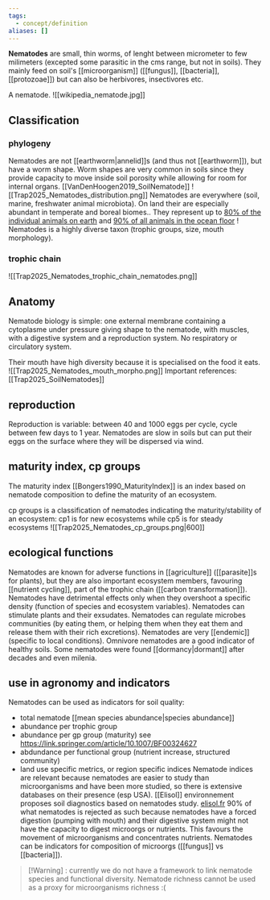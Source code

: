 ```yaml
---
tags:
  - concept/definition
aliases: []
---
```

**Nematodes** are small, thin worms, of lenght between micrometer to few milimeters (excepted some parasitic in the cms range, but not in soils). 
They mainly feed on soil's [[microorganism]] ([[fungus]], [[bacteria]], [[protozoae]]) but can also be herbivores, insectivores etc.

A nematode.
![[wikipedia_nematode.jpg]]

## Classification
### phylogeny
Nematodes are not [[earthworm|annelid]]s (and thus not [[earthworm]]), but have a worm shape. Worm shapes are very common in soils since they provide capacity to move inside soil porosity while allowing for room for internal organs.
[[VanDenHoogen2019_SoilNematode]]
![[Trap2025_Nematodes_distribution.png]]
Nematodes are everywhere (soil, marine, freshwater animal microbiota). On land their are especially abundant in temperate and boreal biomes.. They represent up to [80% of the individual animals on earth]((https://doi.org/10.1038%2Fs41586-019-1418-6)) and [90% of all animals in the ocean floor]((https://doi.org/10.1038%2Fs41586-019-1418-6)) ! Nematodes is a highly diverse taxon (trophic groups, size, mouth morphology).
### trophic chain
![[Trap2025_Nematodes_trophic_chain_nematodes.png]]

## Anatomy
Nematode biology is simple: one external membrane containing a cytoplasme under pressure giving shape to the nematode, with muscles, with a digestive system and a reproduction system. No respiratory or circulatory system.

Their mouth have high diversity because it is specialised on the food it eats.
![[Trap2025_Nematodes_mouth_morpho.png]]
Important references:
[[Trap2025_SoilNematodes]]

## reproduction
Reproduction is variable: between 40 and 1000 eggs per cycle, cycle between few days to 1 year.
Nematodes are slow in soils but can put their eggs on the surface where they will be dispersed via wind.
## maturity index, cp groups
The maturity index [[Bongers1990_MaturityIndex]] is an index based on nematode composition to define the maturity of an ecosystem.

cp groups is a classification of nematodes indicating the maturity/stability of an ecosystem: cp1 is for new ecosystems while cp5 is for steady ecosystems 
![[Trap2025_Nematodes_cp_groups.png|600]]
## ecological functions
Nematodes are known for adverse functions in [[agriculture]] ([[parasite]]s for plants), but they are also important ecosystem members, favouring [[nutrient cycling]], part of the trophic chain ([[carbon transformation]]).
Nematodes have detrimental effects only when they overshoot a specific density (function of species and ecosystem variables).
Nematodes can stimulate plants and their exsudates.
Nematodes can regulate microbes communities (by eating them, or helping them when they eat them and release them with their rich excretions).
Nematodes are very [[endemic]] (specific to local conditions).
Omnivore nematodes are a good indicator of healthy soils.
Some nematodes were found [[dormancy|dormant]] after decades and even milenia.
## use in agronomy and indicators
Nematodes can be used as indicators for soil quality:
- total nematode [[mean species abundance|species abundance]]
- abundance per trophic group
- abundance per gp group (maturity) see https://link.springer.com/article/10.1007/BF00324627
- abdundance per functional group (nutrient increase, structured community)
- land use specific metrics, or region specific indices
Nematode indices are relevant because nematodes are easier to study than microorganisms and have been more studied, so there is extensive databases on their presence (esp USA).
[[Elisol]] environnement proposes soil diagnostics based on nematodes study. [elisol.fr](https://www.elisol.fr/)
90% of what nematodes is rejected as such because nematodes have a forced digestion (pumping with mouth) and their digestive system might not have the capacity to digest microorgs or nutrients. This favours the movement of microorganisms and concentrates nutrients.
Nematodes can be indicators for composition of microorgs ([[fungus]] vs [[bacteria]]).

> [!Warning] : currently we do not have a framework to link nematode species and functional diversity. Nematode richness cannot be used as a proxy for microorganisms richness :(

